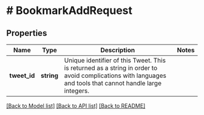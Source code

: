 # # BookmarkAddRequest

## Properties

Name | Type | Description | Notes
------------ | ------------- | ------------- | -------------
**tweet_id** | **string** | Unique identifier of this Tweet. This is returned as a string in order to avoid complications with languages and tools that cannot handle large integers. |

[[Back to Model list]](../../README.md#models) [[Back to API list]](../../README.md#endpoints) [[Back to README]](../../README.md)

